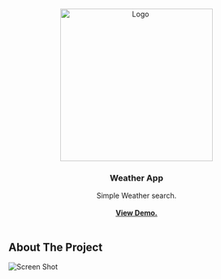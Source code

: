 <br/>
<p align="center">
  <a href="https://github.com//">
    <img src="https://upload.wikimedia.org/wikipedia/commons/thumb/6/6a/JavaScript-logo.png/768px-JavaScript-logo.png" alt="Logo" width="300" >
  </a>

  <h3 align="center">Weather App</h3>

  <p align="center">
    Simple Weather search.
    <br/>
    <br/>
    <a href="https://weather-mb.netlify.app"><strong>View Demo.</strong></a>
    <br/>
    <br/>
  </p>
</p>



## About The Project

![Screen Shot](https://i.ibb.co/TgBmfLN/Captur-de-ecran-din-2024-02-23-la-20-48-56.png)




